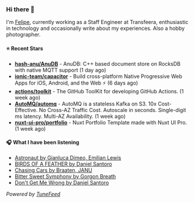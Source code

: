 ### Hi there 👋

I'm [Felipe](https://felipevm.com), currently working as a Staff Engineer at Transfeera, enthusiastic in technology and occasionally write about my experiences. Also a hobby photographer.

#### ⭐ Recent Stars
- **[hash-anu/AnuDB](https://github.com/hash-anu/AnuDB)** - AnuDB: C&#43;&#43; based document store on RocksDB with native MQTT support (1 day ago)
- **[ionic-team/capacitor](https://github.com/ionic-team/capacitor)** - Build cross-platform Native Progressive Web Apps for iOS, Android, and the Web ⚡️ (6 days ago)
- **[actions/toolkit](https://github.com/actions/toolkit)** - The GitHub ToolKit for developing GitHub Actions. (1 week ago)
- **[AutoMQ/automq](https://github.com/AutoMQ/automq)** - AutoMQ is a stateless Kafka on S3. 10x Cost-Effective. No Cross-AZ Traffic Cost. Autoscale in seconds. Single-digit ms latency. Multi-AZ Availability. (1 week ago)
- **[nuxt-ui-pro/portfolio](https://github.com/nuxt-ui-pro/portfolio)** - Nuxt Portfolio Template made with Nuxt UI Pro. (1 week ago)

#### 🎧 What I have been listening
- [Astronaut by Gianluca Dimeo, Emilian Lewis](https://open.spotify.com/track/4sj5QMl33mCq9BEBrpcEJJ)
- [BIRDS OF A FEATHER by Daniel Santoro](https://open.spotify.com/track/592QOMR7ObDfyULaafHyWG)
- [Chasing Cars by Braaten, JANU](https://open.spotify.com/track/3d6MmsEAVDKTAXc7FjrW93)
- [Bitter Sweet Symphony by Gorgon Breath](https://open.spotify.com/track/693zKvU5nd0IRiEHrdgXbp)
- [Don&#39;t Get Me Wrong by Daniel Santoro](https://open.spotify.com/track/76PGi73ueae0SDc4kXtHl5)

_Powered by [TuneFeed](https://tunefeed.app?ref=github.com)_
